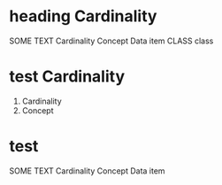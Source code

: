 # heading Cardinality

SOME TEXT Cardinality Concept Data item CLASS class

# test Cardinality

1. Cardinality
2. Concept

# test

SOME TEXT Cardinality Concept Data item